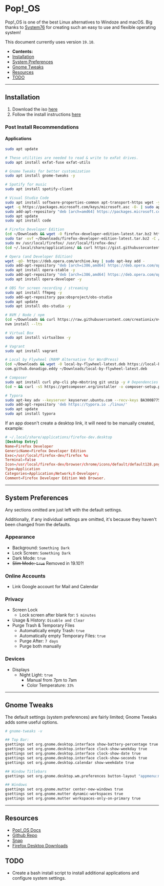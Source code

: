 # Pop!\_OS

Pop!\_OS is one of the best Linux alternatives to Windoze and macOS. Big thanks to [System76](https://system76.com) for creating such an easy to use and flexible operating system!

This document currently uses version `19.10`.

- **Contents:**
- [Installation](#installation)
- [System Preferences](#system-preferences)
- [Gnome Tweaks](#gnome-tweaks)
- [Resources](#resources)
- [TODO](#todo)

---

## Installation

1. Download the iso [here](https://system76.com/pop)
2. Follow the install instructions [here](https://pop.system76.com/docs/install-pop-os/)

### Post Install Recommendations

#### Applications

```bash
sudo apt update

# These utilities are needed to read & write to exFat drives.
sudo apt install exfat-fuse exfat-utils

# Gnome Tweaks for better customization
sudo apt install gnome-tweaks -y

# Spotify for music
sudo apt install spotify-client

# Visual Studio Code
sudo apt install software-properties-common apt-transport-https wget -y # Install dependencies
wget -q https://packages.microsoft.com/keys/microsoft.asc -O- | sudo apt-key add - # Import Microsoft's GPG key
sudo add-apt-repository "deb [arch=amd64] https://packages.microsoft.com/repos/vscode stable main" # Enable VSCode repository
sudo apt update
sudo apt install code

# Firefox Developer Edition
(cd ~/Downloads && wget -O firefox-developer-edition-latest.tar.bz2 https://ftp.mozilla.org/pub/devedition/releases/71.0b5/linux-x86_64/en-US/firefox-71.0b5.tar.bz2)
sudo tar -xvf ~/Downloads/firefox-developer-edition-latest.tar.bz2 -C /usr/local/
sudo mv /usr/local/firefox/ /usr/local/firefox-dev/
(cd ~/.local/share/applications/ && curl https://gist.githubusercontent.com/dsthedev/0bba503757a797175184e330e115276f/raw/firefox-dev.desktop --output firefox-dev.desktop --silent)

# Opera (and Developer Edition)
wget -qO- https://deb.opera.com/archive.key | sudo apt-key add -
sudo add-apt-repository "deb [arch=i386,amd64] https://deb.opera.com/opera-stable/ stable non-free"
sudo apt install opera-stable -y
sudo add-apt-repository "deb [arch=i386,amd64] https://deb.opera.com/opera-developer/ stable non-free"
sudo apt install opera-developer -y

# OBS for screen recording / streaming
sudo apt install ffmpeg -y
sudo add-apt-repository ppa:obsproject/obs-studio
sudo apt update
sudo apt install obs-studio -y

# NVM / Node / npm
(cd ~/Downloads && curl https://raw.githubusercontent.com/creationix/nvm/master/install.sh | bash)
nvm install --lts

# Virtual Box
sudo apt install virtualbox -y

# Vagrant
sudo apt install vagrant

# Local by Flywheel (MAMP Alternative for WordPress)
(cd ~/Downloads && wget -O local-by-flywheel-latest.deb https://local-by-flywheel-flywheel.netdna-ssl.com/latest/linux/deb)
com.github.donadigo.eddy ~/Downloads/local-by-flywheel-latest.deb

# Composer
sudo apt install curl php-cli php-mbstring git unzip -y # Dependencies
(cd ~ && curl -sS https://getcomposer.org/installer -o composer-setup.php && sudo php composer-setup.php --install-dir=/usr/local/bin --filename=composer)

# Typora
sudo apt-key adv --keyserver keyserver.ubuntu.com --recv-keys BA300B7755AFCFAE
sudo add-apt-repository 'deb https://typora.io ./linux/'
sudo apt update
sudo apt install typora
```

If an app doesn't create a desktop link, it will need to be manually created, example:

```conf
# ~/.local/share/applications/firefox-dev.desktop
[Desktop Entry]
Name=Firefox Developer
GenericName=Firefox Developer Edition
Exec=/usr/local/firefox-dev/firefox %u
Terminal=false
Icon=/usr/local/firefox-dev/browser/chrome/icons/default/default128.png
Type=Application
Categories=Application;Network;X-Developer;
Comment=Firefox Developer Edition Web Browser.
```

---

## System Preferences

Any sections omitted are just left with the default settings.

Additionally, if any individual settings are omitted, it's because they haven't been changed from the defaults.

### Appearance

- Background: `Something Dark`
- Lock Screen: `Something Dark`
- Dark Mode: `true`
- ~~Slim Mode: `true`~~ Removed in 19.10?!

### Online Accounts

- Link Google account for Mail and Calendar

### Privacy

- Screen Lock
  - Lock screen after blank for: `5 minutes`
- Usage & History: `Disable and Clear`
- Purge Trash & Temporary Files
  - Automatically empty Trash: `true`
  - Automatically empty Temporary Files: `true`
  - Purge After: `7 days`
  - Purge both manually

### Devices

- Displays
  - Night Light: `true`
    - Manual from 7pm to 7am
    - Color Temperature: `33%`

---

## Gnome Tweaks

The default settings (system preferences) are fairly limited; Gnome Tweaks adds some useful options.

```bash
# gnome-tweaks -v

## Top Bar:
gsettings set org.gnome.desktop.interface show-battery-percentage true
gsettings set org.gnome.desktop.interface clock-show-weekday true
gsettings set org.gnome.desktop.interface clock-show-date true
gsettings set org.gnome.desktop.interface clock-show-seconds true
gsettings set org.gnome.desktop.calendar show-weekdate true

## Window Titlebars
gsettings set org.gnome.desktop.wm.preferences button-layout "appmenu:minimize,maximize,close"

## Windows
gsettings set org.gnome.mutter center-new-windows true
gsettings set org.gnome.mutter dynamic-workspaces true
gsettings set org.gnome.mutter workspaces-only-on-primary true
```

---

## Resources

- [Pop!\_OS Docs](https://pop.system76.com/docs/)
- [Github Repo](https://github.com/pop-os/pop)
- [Snap](https://docs.snapcraft.io/t/installing-snap-on-pop-os/11706)
- [Firefox Desktop Downloads](https://www.mozilla.org/en-US/firefox/channel/desktop/)

## TODO

- Create a bash install script to install additional applications and configure system settings.
